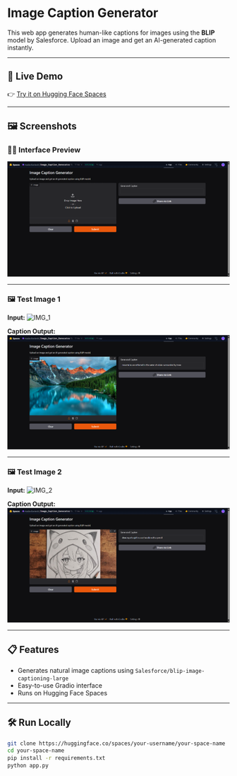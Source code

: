 # Image Caption Generator

This web app generates human-like captions for images using the **BLIP** model by Salesforce. Upload an image and get an AI-generated caption instantly.

---

## 🚀 Live Demo

👉 [Try it on Hugging Face Spaces](https://huggingface.co/spaces/madavilavkesh/Image_Caption_Generator)

---

## 🖼️ Screenshots

### 🧑‍💻 Interface Preview

![Interface Screenshot](Screenshot_Interface.png)

---

### 🖼️ Test Image 1

**Input:**
![IMG_1](IMG_1.png)

**Caption Output:**
![Screenshot IMG 1](Screenshot_IMG_1.png)

---

### 🖼️ Test Image 2

**Input:**
![IMG_2](IMG_2.png)

**Caption Output:**
![Screenshot IMG 2](Screenshot_IMG_2.png)

---

## 📋 Features

- Generates natural image captions using `Salesforce/blip-image-captioning-large`
- Easy-to-use Gradio interface
- Runs on Hugging Face Spaces

---

## 🛠️ Run Locally

```bash
git clone https://huggingface.co/spaces/your-username/your-space-name
cd your-space-name
pip install -r requirements.txt
python app.py
